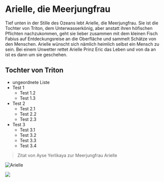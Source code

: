 # Arielle, die Meerjungfrau

Tief unten in der Stille des Ozeans lebt Arielle, die Meerjungfrau. Sie ist die Tochter von Triton, dem Unterwasserkönig, aber anstatt ihren höfischen Pflichten nachzukommen, geht sie lieber zusammen mit dem kleinen Fisch Fabius auf 
Entdeckungsreise an die Oberfläche und sammelt Schätze von den Menschen. Arielle wünscht sich nämlich heimlich selbst ein Mensch zu sein. Bei einem Unwetter rettet Arielle Prinz Eric das Leben und von da an ist es dann um sie geschehen.

## Tochter von Triton

* ungeordnete Liste 
* Test 1
  * Test 1.2
  * Test 1.3 
* Test 2
  * Test 2.1
  * Test 2.2
  * Test 2.3 
* Test 3
  * Test 3.1
  * Test 3.2
  * Test 3.3
  * Test 3.4

> Zitat von Ayse Yerlikaya zur Meerjungfrau Arielle

![Arielle](https://static.kino.de/wp-content/uploads/2017/05/Arielle-Artikelbild-rcm672x0u.jpg)

<img src="https://static.kino.de/wp-content/uploads/2017/05/Arielle-Artikelbild-rcm672x0u.jpg"/>
